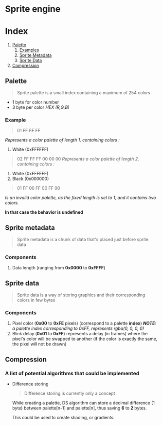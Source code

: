 # Sprite engine

# Index

1. [Palette](#main-palette)
	1) [Examples](#palette-examples)
	2) [Sprite Metadata](#sprite-metadata)
	3) [Sprite Data](#sprite-data)
2. [Compression](#compression)

## Palette <a name="main-palette"></a>

> Sprite palette is a small index containing a maximum of 254 colors
- 1 byte for color number
- 3 byte per color *HEX (R,G,B)*

### Example <a name="palette-example"></a>
> 01 FF FF FF

*Represents a color palette of length 1, containing colors :*
1) White (0xFFFFFF)
> 02 FF FF FF 00 00 00
*Represents a color palette of length 2, containing colors :*
1) White (0xFFFFFF)
2) Black (0x000000)
> 01 FF 00 FF 00 FF 00

*Is an invalid color palette, as the fixed length is set to 1, and it contains two colors.*

**In that case the behavior is undefined**

## Sprite metadata <a name="sprite-metadata"></a>

> Sprite metadata is a chunk of data that's placed just before sprite data

### Components
1) Data length (ranging from **0x0000** to **0xFFFF**)

## Sprite data <a name="sprite-data"></a>

> Sprite data is a way of storing graphics and their corresponding colors in few bytes

### Components

1) Pixel color (**0x00** to **0xFE** pixels) (correspond to a palette **index**)
***NOTE:** a palette index corresponding to 0xFF, represents rgba(0, 0, 0, 0)*
2) Blink delay (**0x01** to **0xFF**) represents a delay (in frames) where the pixel's color will be swapped to another (if the color is exactly the same, the pixel will not be drawn)

## Compression <a name="compression"></a>

### A list of potential algorithms that could be implemented

- Difference storing

	> Difference storing is currently only a concept

	While creating a palette, DS algorithm can store a decimal difference (1 byte) between palette[n-1] and palette[n], thus saving **6** to **2** bytes.

	This could be used to create shading, or gradients.